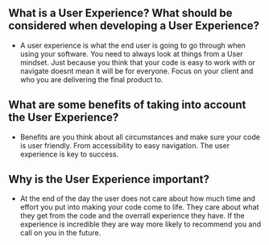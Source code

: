 ## What is a User Experience? What should be considered when developing a User Experience?
* A user experience is what the end user is going to go through when using your software. You need to always look at things from a User mindset. Just because you think that your code is easy to work with or navigate doesnt mean it will be for everyone. Focus on your client and who you are delivering the final product to. 
## What are some benefits of taking into account the User Experience?
* Benefits are you think about all circumstances and make sure your code is user friendly. From accessibility to easy navigation. The user experience is key to success.
## Why is the User Experience important?
* At the end of the day the user does not care about how much time and effort you put into making your code come to life. They care about what they get from the code and the overrall experience they have. If the experience is incredible they are way more likely to recommend you and call on you in the future.